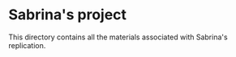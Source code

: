 # Sabrina's project
This directory contains all the materials associated with Sabrina's replication.
